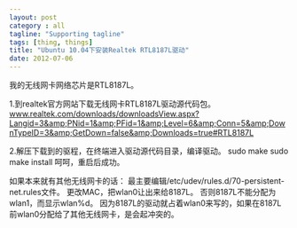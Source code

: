 ```yaml
---
layout: post
category : all
tagline: "Supporting tagline"
tags: [thing, things]
title: "Ubuntu 10.04下安装Realtek RTL8187L驱动"
date: 2012-07-06
---
```

我的无线网卡网络芯片是RTL8187L。

1.到realtek官方网站下载无线网卡RTL8187L驱动源代码包。
www.realtek.com/downloads/downloadsView.aspx?Langid=3&amp;PNid=1&amp;PFid=1&amp;Level=6&amp;Conn=5&amp;DownTypeID=3&amp;GetDown=false&amp;Downloads=true#RTL8187L

2.解压下载到的驱程，在终端进入驱动源代码目录，编译驱动。
sudo make
sudo make install
呵呵，重启后成功。

如果本来就有其他无线网卡的话：
最主要编辑/etc/udev/rules.d/70-persistent-net.rules文件。
更改MAC，把wlan0让出来给8187L。
否则8187L不能分配为wlan1，而显示wlan%d。
因为8187L的驱动就占着wlan0来写的，如果在8187L前wlan0分配给了其他无线网卡，是会起冲突的。